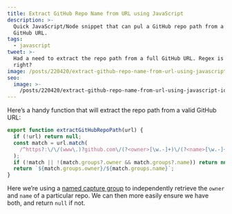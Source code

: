 ```yaml
---
title: Extract GitHub Repo Name from URL using JavaScript
description: >-
  Quick JavaScript/Node snippet that can pul a GitHub repo path from a full
  GitHub URL.
tags:
  - javascript
tweet: >-
  Had a need to extract the repo path from a full GitHub URL. Regex is fun,
  right?
image: /posts/220420/extract-github-repo-name-from-url-using-javascript-NdWoNfAS.png
seo:
  image: >-
    /posts/220420/extract-github-repo-name-from-url-using-javascript-iqa-iSSN--meta.png
---
```


Here’s a handy function that will extract the repo path from a valid GitHub URL:

```js
export function extractGitHubRepoPath(url) {
  if (!url) return null;
  const match = url.match(
    /^https?:\/\/(www\.)?github.com\/(?<owner>[\w.-]+)\/(?<name>[\w.-]+)/
  );
  if (!match || !(match.groups?.owner && match.groups?.name)) return null;
  return `${match.groups.owner}/${match.groups.name}`;
}
```

Here we’re using a [named capture group](https://developer.mozilla.org/en-US/docs/Web/JavaScript/Guide/Regular_Expressions/Groups_and_Ranges) to independently retrieve the `owner` and `name` of a particular repo. We can then more easily ensure we have both, and return `null` if not.

